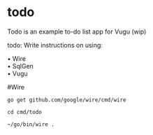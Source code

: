 # todo
Todo is an example to-do list app for Vugu (wip)

todo: Write instructions on using:

• Wire\
• SqlGen\
• Vugu



#Wire

`go get github.com/google/wire/cmd/wire`

`cd cmd/todo`

`~/go/bin/wire .`